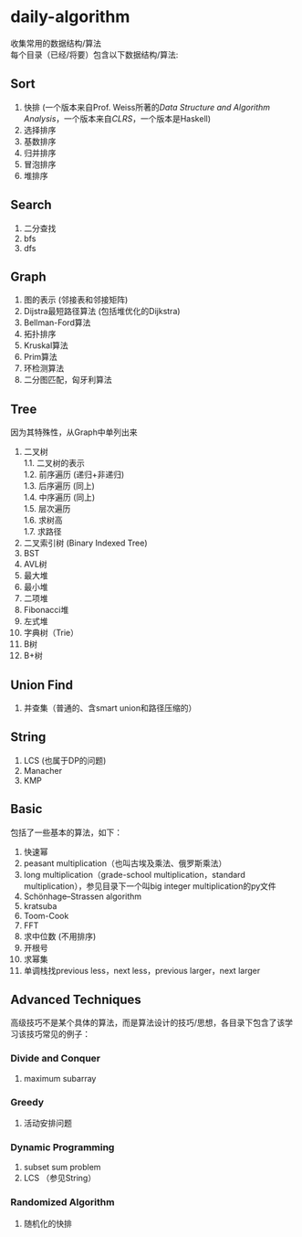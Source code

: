 # daily-algorithm
收集常用的数据结构/算法  
每个目录（已经/将要）包含以下数据结构/算法:  
## Sort  
1. 快排 (一个版本来自Prof. Weiss所著的*Data Structure and Algorithm Analysis*，一个版本来自*CLRS*，一个版本是Haskell)  
2. 选择排序  
3. 基数排序  
4. 归并排序  
5. 冒泡排序
6. 堆排序
## Search    
1. 二分查找  
2. bfs
3. dfs  
## Graph  
1. 图的表示 (邻接表和邻接矩阵)
2. Dijstra最短路径算法 (包括堆优化的Dijkstra)
3. Bellman-Ford算法
4. 拓扑排序
5. Kruskal算法
6. Prim算法  
7. 环检测算法
8. 二分图匹配，匈牙利算法
## Tree  
因为其特殊性，从Graph中单列出来  
1. 二叉树            
1.1. 二叉树的表示  
1.2. 前序遍历 (递归+非递归)    
1.3. 后序遍历 (同上)   
1.4. 中序遍历 (同上)  
1.5. 层次遍历   
1.6. 求树高  
1.7. 求路径  
2. 二叉索引树 (Binary Indexed Tree)  
3. BST 
4. AVL树
5. 最大堆
6. 最小堆
7. 二项堆
8. Fibonacci堆
9. 左式堆
10. 字典树（Trie）
11. B树
12. B+树
## Union Find
1. 并查集（普通的、含smart union和路径压缩的）
## String  
1. LCS (也属于DP的问题)
2. Manacher
3. KMP
## Basic
包括了一些基本的算法，如下：
1. 快速幂  
2. peasant multiplication（也叫古埃及乘法、俄罗斯乘法）  
3. long multiplication（grade-school multiplication，standard multiplication），参见目录下一个叫big integer multiplication的py文件
4. Schönhage–Strassen algorithm
5. kratsuba
6. Toom-Cook
7. FFT
8. 求中位数 (不用排序)  
9. 开根号
10. 求幂集
11. 单调栈找previous less，next less，previous larger，next larger
## Advanced Techniques  
高级技巧不是某个具体的算法，而是算法设计的技巧/思想，各目录下包含了该学习该技巧常见的例子：
### Divide and Conquer
1. maximum subarray
### Greedy
1. 活动安排问题
### Dynamic Programming
1. subset sum problem
2. LCS （参见String）
### Randomized Algorithm
1. 随机化的快排
